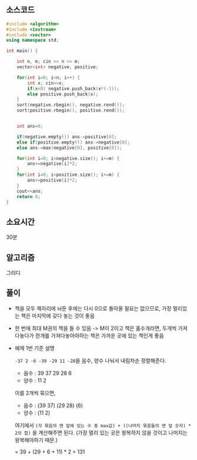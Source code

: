 ## 소스코드
```cpp
#include <algorithm>
#include <iostream>
#include <vector>
using namespace std;

int main() {

    int n, m; cin >> n >> m;
    vector<int> negative, positive;

    for(int i=0; i<n; i++) {
        int x; cin>>x;
        if(x<0) negative.push_back(x*(-1));
        else positive.push_back(x);
    }
    sort(negative.rbegin(), negative.rend());
    sort(positive.rbegin(), positive.rend());


    int ans=0;

    if(negative.empty()) ans-=positive[0];
    else if(positive.empty()) ans-=negative[0];
    else ans-=max(negative[0], positive[0]);

    for(int i=0; i<negative.size(); i+=m) {
        ans+=negative[i]*2;
    }
    for(int i=0; i<positive.size(); i+=m) {
        ans+=positive[i]*2;
    }
    cout<<ans;
    return 0;
}


```


## 소요시간
30분


## 알고리즘
그리디


## 풀이
- 책을 모두 제자리에 놔둔 후에는 다시 0으로 돌아올 필요는 없으므로, 가장 멀리있는 책은 마지막에 갖다 놓는 것이 좋음
- 한 번에 최대 M권의 책을 들 수 있음 -> M이 2이고 책은 홀수개라면, 두개씩 가져다놓다가 한개를 가져다놓아야하는 책은 가까운 곳에 있는 책인게 좋음


- 예제 1번 기준 설명

    `-37 2 -6 -39 -29 11 -28`을 
    음수, 양수 나눠서 내림차순 정렬해준다.
    - 음수 : 39 37 29 28 6
    - 양수 : 11 2

    이를 2개씩 묶으면,

    - 음수 : (39 37) (29 28) (6)
    - 양수 : (11 2)
    
    여기에서 `(각 묶음의 맨 앞에 있는 수 중 max값) + ((나머지 묶음들의 맨 앞 숫자) * 2의 합)` 을 계산해주면 된다.
    (가장 멀리 있는 곳은 왕복하지 않을 것이고 나머지는 왕복해야하기 때문.)
    
    = 39 + (29 + 6 + 11) * 2 = 131